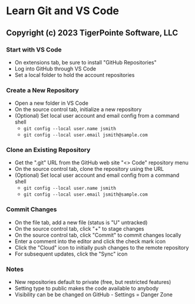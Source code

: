 # Learn Git and VS Code
## Copyright (c) 2023 TigerPointe Software, LLC

### Start with VS Code
* On extensions tab, be sure to install "GitHub Repositories"
* Log into GitHub through VS Code
* Set a local folder to hold the account repositories

### Create a New Repository
* Open a new folder in VS Code
* On the source control tab, initialize a new repository
* (Optional) Set local user account and email config  from a command shell
    * `git config --local user.name jsmith`
    * `git config --local user.email jsmith@sample.com`

### Clone an Existing Repository
* Get the ".git" URL from the GitHub web site "<> Code" repository menu
* On the source control tab, clone the repository using the URL
* (Optional) Set local user account and email config  from a command shell
    * `git config --local user.name jsmith`
    * `git config --local user.email jsmith@sample.com`

### Commit Changes
* On the file tab, add a new file (status is "U" untracked)
* On the source control tab, click "+" to stage changes
* On the source control tab, click "Commit" to commit changes locally
* Enter a comment into the editor and click the check mark icon
* Click the "Cloud" icon to initially push changes to the remote repository
* For subsequent updates, click the "Sync" icon

### Notes
* New repositories default to private (free, but restricted features)
* Setting type to public makes the code available to anybody
* Visibility can be be changed on GitHub - Settings = Danger Zone
